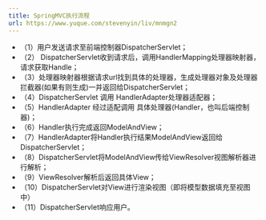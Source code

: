```yaml
---
title: SpringMVC执行流程
url: https://www.yuque.com/stevenyin/liv/mnmgn2
---
```


- （1）用户发送请求至前端控制器DispatcherServlet；
- （2） DispatcherServlet收到请求后，调用HandlerMapping处理器映射器，请求获取Handle；
- （3）处理器映射器根据请求url找到具体的处理器，生成处理器对象及处理器拦截器(如果有则生成)一并返回给DispatcherServlet；
- （4）DispatcherServlet 调用 HandlerAdapter处理器适配器；
- （5）HandlerAdapter 经过适配调用 具体处理器(Handler，也叫后端控制器)；
- （6）Handler执行完成返回ModelAndView；
- （7）HandlerAdapter将Handler执行结果ModelAndView返回给DispatcherServlet；
- （8）DispatcherServlet将ModelAndView传给ViewResolver视图解析器进行解析；
- （9）ViewResolver解析后返回具体View；
- （10）DispatcherServlet对View进行渲染视图（即将模型数据填充至视图中）
- （11）DispatcherServlet响应用户。
